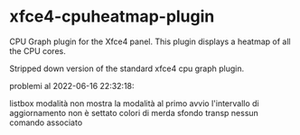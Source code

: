 # xfce4-cpuheatmap-plugin

CPU Graph plugin for the Xfce4 panel.
This plugin displays a heatmap of all the CPU cores.

Stripped down version of the standard xfce4 cpu graph plugin.

problemi al 2022-06-16 22:32:18:

listbox modalità non mostra la modalità
al primo avvio
    l'intervallo di aggiornamento non è settato
    colori di merda
    sfondo transp
    nessun comando associato

